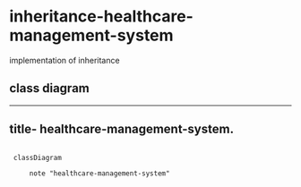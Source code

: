 # inheritance-healthcare-management-system
implementation of inheritance
## class diagram
-------------
title- healthcare-management-system.
-------------
```mermaid

 classDiagram
     
     note "healthcare-management-system"
     

```